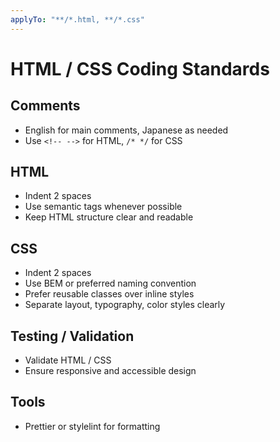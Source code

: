 ```yaml
---
applyTo: "**/*.html, **/*.css"
---
```


# HTML / CSS Coding Standards

## Comments
- English for main comments, Japanese as needed
- Use `<!-- -->` for HTML, `/* */` for CSS

## HTML
- Indent 2 spaces
- Use semantic tags whenever possible
- Keep HTML structure clear and readable

## CSS
- Indent 2 spaces
- Use BEM or preferred naming convention
- Prefer reusable classes over inline styles
- Separate layout, typography, color styles clearly

## Testing / Validation
- Validate HTML / CSS
- Ensure responsive and accessible design

## Tools
- Prettier or stylelint for formatting
